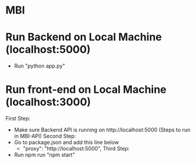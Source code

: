 # MBI

# Run Backend on Local Machine (localhost:5000)
  - Run "python app.py"

# Run front-end on Local Machine (localhost:3000)

First Step:
  - Make sure Backend API is running on http://localhost:5000 (Steps to run in MBI-API)
Second Step:
  - Go to package.json and add this line below
    - "proxy": "http://localhost:5000",
Third Step:
  - Run npm run "npm start"
